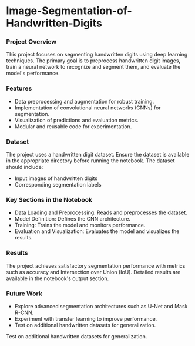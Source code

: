 # Image-Segmentation-of-Handwritten-Digits

### Project Overview

This project focuses on segmenting handwritten digits using deep learning techniques. The primary goal is to preprocess handwritten digit images, train a neural network to recognize and segment them, and evaluate the model's performance.

### Features
<ul>
  <li>Data preprocessing and augmentation for robust training.  </li>

<li>Implementation of convolutional neural networks (CNNs) for segmentation.  </li>

<li>Visualization of predictions and evaluation metrics.  </li>

 <li>Modular and reusable code for experimentation.
  </li>
</ul>






### Dataset

The project uses a handwritten digit dataset. Ensure the dataset is available in the appropriate directory before running the notebook. The dataset should include:
<ul>
  <li>Input images of handwritten digits
</li>
  <li>Corresponding segmentation labels</li>
</ul>



### Key Sections in the Notebook
<ul>
  <li>Data Loading and Preprocessing: Reads and preprocesses the dataset.</li>
  <li>Model Definition: Defines the CNN architecture.</li>
  <li>Training: Trains the model and monitors performance.
</li>
  <li>Evaluation and Visualization: Evaluates the model and visualizes the results.
</li>
</ul>






### Results

The project achieves satisfactory segmentation performance with metrics such as accuracy and Intersection over Union (IoU). Detailed results are available in the notebook's output section.

### Future Work
<ul>
  <li>Explore advanced segmentation architectures such as U-Net and Mask R-CNN.
</li>
  <li>Experiment with transfer learning to improve performance.
</li>
  <li>Test on additional handwritten datasets for generalization.</li>
</ul>


Test on additional handwritten datasets for generalization.
